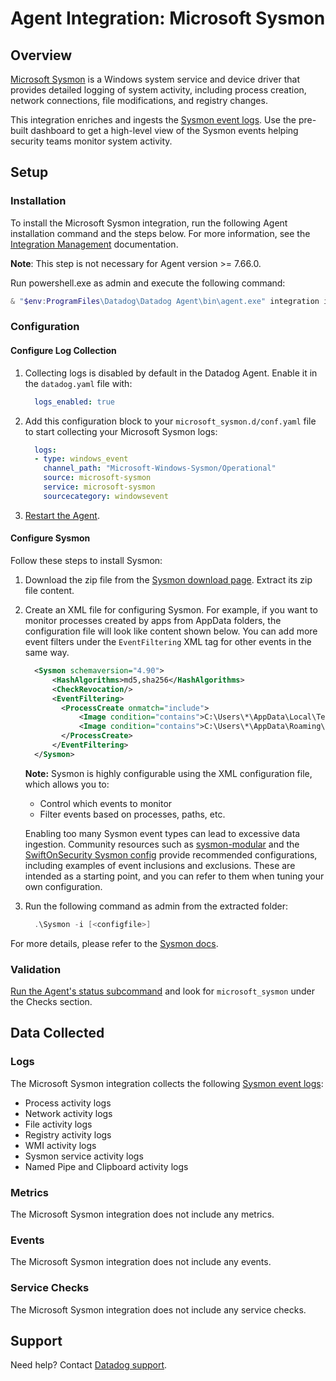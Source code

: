 # Agent Integration: Microsoft Sysmon

## Overview

[Microsoft Sysmon][4] is a Windows system service and device driver that provides detailed logging of system activity, including process creation, network connections, file modifications, and registry changes.

This integration enriches and ingests the [Sysmon event logs][5]. Use the pre-built dashboard to get a high-level view of the Sysmon events helping security teams monitor system activity.

## Setup

### Installation

To install the Microsoft Sysmon integration, run the following Agent installation command and the steps below. For more information, see the [Integration Management][6] documentation.

**Note**: This step is not necessary for Agent version >= 7.66.0.

Run powershell.exe as admin and execute the following command:
  ```powershell
  & "$env:ProgramFiles\Datadog\Datadog Agent\bin\agent.exe" integration install datadog-microsoft_sysmon==1.0.0
  ```

### Configuration

#### Configure Log Collection

1. Collecting logs is disabled by default in the Datadog Agent. Enable it in the `datadog.yaml` file with:

    ```yaml
      logs_enabled: true
    ```

2. Add this configuration block to your `microsoft_sysmon.d/conf.yaml` file to start collecting your Microsoft Sysmon logs:

    ```yaml
      logs:
      - type: windows_event
        channel_path: "Microsoft-Windows-Sysmon/Operational"
        source: microsoft-sysmon
        service: microsoft-sysmon
        sourcecategory: windowsevent
    ```

3. [Restart the Agent][3].

#### Configure Sysmon

Follow these steps to install Sysmon:
1. Download the zip file from the [Sysmon download page][4]. Extract its zip file content.
2. Create an XML file for configuring Sysmon. For example, if you want to monitor processes created by apps from AppData folders, the configuration file will look like content shown below. You can add more event filters under the `EventFiltering` XML tag for other events in the same way.

    ```xml
      <Sysmon schemaversion="4.90">
          <HashAlgorithms>md5,sha256</HashAlgorithms>
          <CheckRevocation/>
          <EventFiltering>
            <ProcessCreate onmatch="include">
                <Image condition="contains">C:\Users\*\AppData\Local\Temp\</Image>
                <Image condition="contains">C:\Users\*\AppData\Roaming\</Image>
            </ProcessCreate>
          </EventFiltering>
      </Sysmon>
    ```

    **Note:** Sysmon is highly configurable using the XML configuration file, which allows you to:
    - Control which events to monitor
    - Filter events based on processes, paths, etc.

    Enabling too many Sysmon event types can lead to excessive data ingestion. Community resources such as [sysmon-modular][9] and the [SwiftOnSecurity Sysmon config][10] provide recommended configurations, including examples of event inclusions and exclusions. These are intended as a starting point, and you can refer to them when tuning your own configuration.

3. Run the following command as admin from the extracted folder:

    ```powershell
      .\Sysmon -i [<configfile>]
    ```

For more details, please refer to the [Sysmon docs][7].

### Validation

[Run the Agent's status subcommand][8] and look for `microsoft_sysmon` under the Checks section.

## Data Collected

### Logs

The Microsoft Sysmon integration collects the following [Sysmon event logs][5]:
- Process activity logs
- Network activity logs
- File activity logs
- Registry activity logs
- WMI activity logs
- Sysmon service activity logs
- Named Pipe and Clipboard activity logs

### Metrics

The Microsoft Sysmon integration does not include any metrics.

### Events

The Microsoft Sysmon integration does not include any events.

### Service Checks

The Microsoft Sysmon integration does not include any service checks.

## Support

Need help? Contact [Datadog support][1].

[1]: https://docs.datadoghq.com/help/
[2]: https://app.datadoghq.com/account/settings/agent/latest
[3]: https://docs.datadoghq.com/agent/configuration/agent-commands/#restart-the-agent
[4]: https://learn.microsoft.com/en-us/sysinternals/downloads/sysmon
[5]: https://learn.microsoft.com/en-us/sysinternals/downloads/sysmon#events
[6]: https://docs.datadoghq.com/agent/guide/integration-management/?tab=windowspowershell#install
[7]: https://learn.microsoft.com/en-us/sysinternals/downloads/sysmon#configuration-files
[8]: https://docs.datadoghq.com/agent/guide/agent-commands/#agent-status-and-information
[9]: https://github.com/olafhartong/sysmon-modular/tree/master
[10]: https://github.com/SwiftOnSecurity/sysmon-config/tree/master
